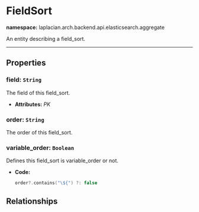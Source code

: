 

# **FieldSort**
**namespace:** laplacian.arch.backend.api.elasticsearch.aggregate

An entity describing a field_sort.



---

## Properties

### field: `String`
The field of this field_sort.
- **Attributes:** *PK*

### order: `String`
The order of this field_sort.

### variable_order: `Boolean`
Defines this field_sort is variable_order or not.
- **Code:**
  ```kotlin
  order?.contains("\${") ?: false
  ```

## Relationships
